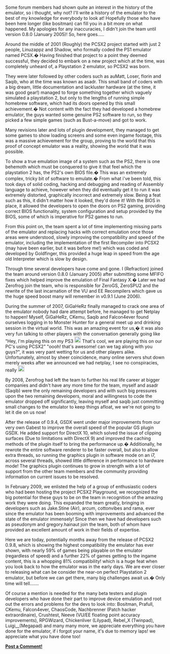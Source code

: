 <div class="single-article">

<div class="item-page clearfix">

Some forum members had shown quite an interest in the history of the
emulator, so i thought, why not? I'll write a history of the emulator to
the best of my knowledge for everybody to look at! Hopefully those who
have been here longer (like bositman) can fill you in a bit more on what
happened. My apologies for any inaccuracies, I didn't join the team
until version 0.8.0 (January 2005)! So, here goes.....

  
Around the middle of 2001 (Roughly) the PCSX2 project started with just
2 people, Linuzappz and Shadow, who formally coded the PS1 emulator
named PCSX.� Having finished that project to a point they deemed
successful, they decided to embark on a new project which at the time,
was completely unheard of, a Playstation 2 emulator, so PCSX2 was
born.  
  
They were later followed by other coders such as auMatt, Loser, florin
and Saqib, who at the time was known as asadr. This small band of coders
with a big dream, little documentation and lackluster hardware (at the
time, it was good gear!) managed to forge something together which
vaguely simulated a playstation 2, but only to the lengths of running
simple homebrew software, which had its doors opened by this small
achievement.� Not content with the fact they had developed a homebrew
emulator, the guys wanted some genuine PS2 software to run, so they
picked a few simple games (such as Bust-a-move) and got to work.  
  
Many revisions later and lots of plugin development, they managed to get
some games to show loading screens and some even ingame footage, this
was a massive achievement for the group, proving to the world that this
proof of concept emulator was a reality, showing the world that it was
possible.  
  
To show a true emulation image of a system such as the PS2, there is one
behemoth which must be conquered to give it that feel which the
playstation 2 has, the PS2's own BIOS file.� This was an extremely
complex, tricky bit of software to emulate.� From what i've been told,
this took days of solid coding, hacking and debugging and reading of
Assembly language to achieve, however when they did eventually get it to
run it was extremely distorted, graphically incorrect and extremely
slow. Being a feat such as this, it didn't matter how it looked, they'd
done it! With the BIOS in place, it allowed the developers to open the
doors on PS2 gaming, providing correct BIOS functionality, system
configuration and setup provided by the BIOS, some of which is
imperative for PS2 games to run.  
  
From this point on, the team spent a lot of time implementing missing
parts of the emulator and replacing hacks with correct emulation once
those areas were understood, slowly improving the compatibility and
speed of the emulator, including the implementation of the first
Recompiler into PCSX2 (may have been earlier, but it was before me!)
which was coded and developed by Goldfinger, this provided a huge leap
in speed from the age old Interpreter which is slow by design.  
  
Through time several developers have come and gone. I (Refraction)
joined the team around version 0.8.0 (January 2005) after submitting
some MFIFO fixes which helped improve the emulation of Final Fantasy X.�
Later we had Zerofrog join the team, who is responsible for ZeroGS,
ZeroSPU2 and the rewrite of the last incarnation of the VU and EE
Recompilers which gave us the huge speed boost many will remember in
v0.9.1 (June 2006).  
  
During the summer of 2007, GiGaHeRz finally managed to crack one area of
the emulator nobody had dare attempt before, he managed to get Netplay
to happen! Myself, GiGaHeRz, CKemu, Saqib and Falcon4ever found
ourselves logging in to Monster Hunter for a general meet up and
drinking session in the virtual world. This was an amazing event for
us,� it was also very fun talking to other players with the conversation
generally going like "Hey, I'm playing this on my PS3
<img src="https://pcsx2.net/images/stories/frontend/smilies/smile.gif" class="yvSmiley" width="20" height="20" alt="Smile" />
That's cool, we are playing this on our PC's using PCSX2" "oooh! that's
awesome! can we tag along with you guys?", it was very pant wetting for
us and other players alike. Unfortunately, almost by sheer coincidence,
many online servers shut down merely weeks after we announced we had
netplay, I see no conspiracies, really
<img src="https://pcsx2.net/images/stories/frontend/smilies/tongue.gif" class="yvSmiley" width="20" height="20" alt="Razz" />  
  
By 2008, Zerofrog had left the team to further his real life career at
bigger companies and didn't have any more time for the team, myself and
asadr (Saqib) were the only remaining developers and with such big
pressures upon the two remaining developers, moral and willingness to
code the emulator dropped off significantly, leaving myself and saqib
just committing small changes to the emulator to keep things afloat, we
we're not going to let it die on us now!  
  
After the release of 0.9.4, GSDX went under major improvements from our
very own Gabest to improve the overall speed of the popular GS plugin
GSDX. He added support for DirectX 10, which solved the issue of
clipping surfaces (Due to limitations with DirectX 9) and improved the
caching methods of the plugin itself to bring the performance up.�
Additionally, he rewrote the entire software renderer to be faster
overall, but also to allow extra threads, so running the graphics plugin
in software mode on an i7, across several threads, showed little
difference in performance to hardware mode! The graphics plugin
continues to grow in strength with a lot of support from the other team
members and the community providing information on current issues to be
resolved.  
  
In February 2009, we enlisted the help of a group of enthusiastic coders
who had been hosting the project PCSX2 Playground, we recognized the big
potential for these guys to be on the team in recognition of the amazing
work they were doing. This expanded the team greatly, bringing in
developers such as Jake.Stine (Air), arcum, cottonvibes and rama, ever
since the emulator has been booming with improvements and advanced the
state of the emulator immensely! Since then we have had developers such
as pseudonym and gregory.hainaut join the team, both of whom have
provided an excellent amount of work in their fields of expertise.  
  
Here we are today, potentially months away from the release of PCSX2
0.9.8, which is showing the highest compatibility the emulator has ever
shown, with nearly 59% of games being playable on the emulator
(regardless of speed) and a further 22% of games getting to the ingame
content, this is a whopping 81% compatibility! which is a huge feat when
you look back to how the emulator was in the early days. We are ever
closer to releasing what can be consider the near-on perfect Playstation
2 emulator, but before we can get there, many big challenges await us.�
Only time will tell.......  
  
Of course a mention is needed for the many beta testers and plugin
developers who have done their part to improve device emulation and root
out the errors and problems for the devs to look into: Bositman,
Prafull, CKemu, Falcon4ever, ChaosCode, Nachbrenner (Patch hacker
extraordinaire), Crushtest, Neeve (VU/EE floating point accuracy
improvements), RPGWizard, Chickenliver (Lilypad), Rebel\_X (Twinpad),
Luigi\_\_(Megapad) and many many more, we appreciate everything you have
done for the emulator, if i forgot your name, it's due to memory laps!
we appreciate what you have done too!

**[Post a Comment!](http://forums.pcsx2.net/thread-18664.html)**

</div>

</div>
